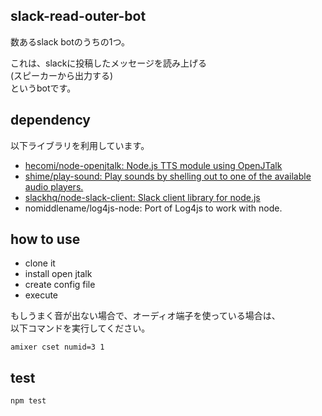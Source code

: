 ## slack-read-outer-bot

数あるslack botのうちの1つ。

これは、slackに投稿したメッセージを読み上げる  
(スピーカーから出力する)  
というbotです。

## dependency

以下ライブラリを利用しています。

* [hecomi/node-openjtalk: Node.js TTS module using OpenJTalk](https://github.com/hecomi/node-openjtalk)
* [shime/play-sound: Play sounds by shelling out to one of the available audio players.](https://github.com/shime/play-sound)
* [slackhq/node-slack-client: Slack client library for node.js](https://github.com/slackhq/node-slack-client)
* nomiddlename/log4js-node: Port of Log4js to work with node.

## how to use

* clone it
* install open jtalk
* create config file
* execute

もしうまく音が出ない場合で、オーディオ端子を使っている場合は、  
以下コマンドを実行してください。

```
amixer cset numid=3 1
```

## test

```
npm test
```

